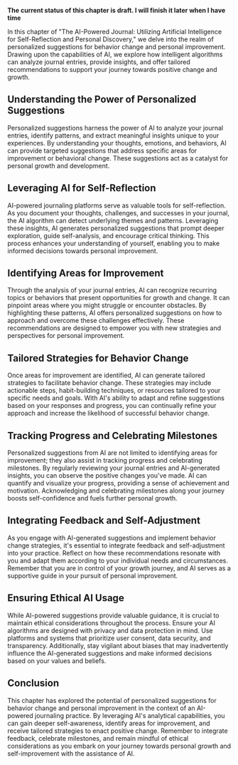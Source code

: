 **The current status of this chapter is draft. I will finish it later when I have time**

In this chapter of "The AI-Powered Journal: Utilizing Artificial Intelligence for Self-Reflection and Personal Discovery," we delve into the realm of personalized suggestions for behavior change and personal improvement. Drawing upon the capabilities of AI, we explore how intelligent algorithms can analyze journal entries, provide insights, and offer tailored recommendations to support your journey towards positive change and growth.

Understanding the Power of Personalized Suggestions
---------------------------------------------------

Personalized suggestions harness the power of AI to analyze your journal entries, identify patterns, and extract meaningful insights unique to your experiences. By understanding your thoughts, emotions, and behaviors, AI can provide targeted suggestions that address specific areas for improvement or behavioral change. These suggestions act as a catalyst for personal growth and development.

Leveraging AI for Self-Reflection
---------------------------------

AI-powered journaling platforms serve as valuable tools for self-reflection. As you document your thoughts, challenges, and successes in your journal, the AI algorithm can detect underlying themes and patterns. Leveraging these insights, AI generates personalized suggestions that prompt deeper exploration, guide self-analysis, and encourage critical thinking. This process enhances your understanding of yourself, enabling you to make informed decisions towards personal improvement.

Identifying Areas for Improvement
---------------------------------

Through the analysis of your journal entries, AI can recognize recurring topics or behaviors that present opportunities for growth and change. It can pinpoint areas where you might struggle or encounter obstacles. By highlighting these patterns, AI offers personalized suggestions on how to approach and overcome these challenges effectively. These recommendations are designed to empower you with new strategies and perspectives for personal improvement.

Tailored Strategies for Behavior Change
---------------------------------------

Once areas for improvement are identified, AI can generate tailored strategies to facilitate behavior change. These strategies may include actionable steps, habit-building techniques, or resources tailored to your specific needs and goals. With AI's ability to adapt and refine suggestions based on your responses and progress, you can continually refine your approach and increase the likelihood of successful behavior change.

Tracking Progress and Celebrating Milestones
--------------------------------------------

Personalized suggestions from AI are not limited to identifying areas for improvement; they also assist in tracking progress and celebrating milestones. By regularly reviewing your journal entries and AI-generated insights, you can observe the positive changes you've made. AI can quantify and visualize your progress, providing a sense of achievement and motivation. Acknowledging and celebrating milestones along your journey boosts self-confidence and fuels further personal growth.

Integrating Feedback and Self-Adjustment
----------------------------------------

As you engage with AI-generated suggestions and implement behavior change strategies, it's essential to integrate feedback and self-adjustment into your practice. Reflect on how these recommendations resonate with you and adapt them according to your individual needs and circumstances. Remember that you are in control of your growth journey, and AI serves as a supportive guide in your pursuit of personal improvement.

Ensuring Ethical AI Usage
-------------------------

While AI-powered suggestions provide valuable guidance, it is crucial to maintain ethical considerations throughout the process. Ensure your AI algorithms are designed with privacy and data protection in mind. Use platforms and systems that prioritize user consent, data security, and transparency. Additionally, stay vigilant about biases that may inadvertently influence the AI-generated suggestions and make informed decisions based on your values and beliefs.

Conclusion
----------

This chapter has explored the potential of personalized suggestions for behavior change and personal improvement in the context of an AI-powered journaling practice. By leveraging AI's analytical capabilities, you can gain deeper self-awareness, identify areas for improvement, and receive tailored strategies to enact positive change. Remember to integrate feedback, celebrate milestones, and remain mindful of ethical considerations as you embark on your journey towards personal growth and self-improvement with the assistance of AI.
